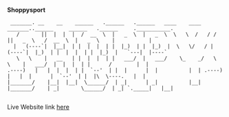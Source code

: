  <strong>Shoppysport</strong>
  
 ``` 
  _______. __    __    ______   .______   .______   ____    ____  _______..______     ______   .______     .___________.
    /       ||  |  |  |  /  __  \  |   _  \  |   _  \  \   \  /   / /       ||   _  \   /  __  \  |   _  \    |           |
   |   (----`|  |__|  | |  |  |  | |  |_)  | |  |_)  |  \   \/   / |   (----`|  |_)  | |  |  |  | |  |_)  |   `---|  |----`
    \   \    |   __   | |  |  |  | |   ___/  |   ___/    \_    _/   \   \    |   ___/  |  |  |  | |      /        |  |     
.----)   |   |  |  |  | |  `--'  | |  |      |  |          |  | .----)   |   |  |      |  `--'  | |  |\  \----.   |  |     
|_______/    |__|  |__|  \______/  | _|      | _|          |__| |_______/    | _|       \______/  | _| `._____|   |__|     
                                                                                                                           
 ```                                                                                                                          
                                                                                                                           

Live Website link <a href="https://shoppysport.herokuapp.com/">here</a>
